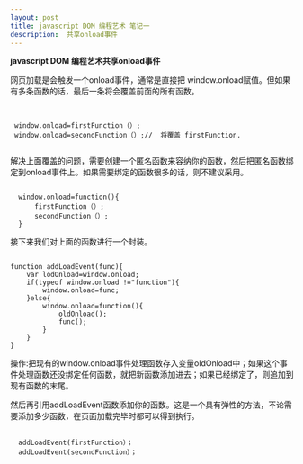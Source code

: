 ```yaml
---
layout: post
title: javascript DOM 编程艺术 笔记一
description:  共享onload事件
---
```



**javascript DOM 编程艺术共享onload事件**

网页加载是会触发一个onload事件，通常是直接把 window.onload赋值。但如果有多条函数的话，最后一条将会覆盖前面的所有函数。

<pre><code>

 window.onload=firstFunction（）;
 window.onload=secondFunction（）;//  将覆盖 firstFunction.

</code></pre>

解决上面覆盖的问题，需要创建一个匿名函数来容纳你的函数，然后把匿名函数绑定到onload事件上。如果需要绑定的函数很多的话，则不建议采用。

<pre><code>
  window.onload=function(){
      firstFunction（）;
      secondFunction（）;
  }
</code></pre>

接下来我们对上面的函数进行一个封装。

<pre><code>
function addLoadEvent(func){
    var lodOnload=window.onload;
    if(typeof window.onload !="function"){
        window.onload=func;
    }else{
        window.onload=function(){
            oldOnload();
            func();
        }
    }
}
</code></pre>


操作:把现有的window.onload事件处理函数存入变量oldOnload中；如果这个事件处理函数还没绑定任何函数，就把新函数添加进去；如果已经绑定了，则追加到现有函数的末尾。

然后再引用addLoadEvent函数添加你的函数。这是一个具有弹性的方法，不论需要添加多少函数，在页面加载完毕时都可以得到执行。


<pre><code>
  addLoadEvent(firstFunction）；
  addLoadEvent(secondFunction）；
</code></pre>





